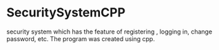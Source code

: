 # SecuritySystemCPP
security system which has the feature of registering , logging in, change password, etc. The program was created using cpp.
